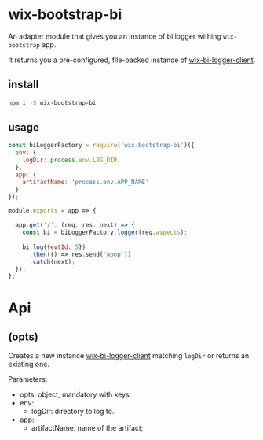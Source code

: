 # wix-bootstrap-bi

An adapter module that gives you an instance of bi logger withing `wix-bootstrap` app.

It returns you a pre-configured, file-backed instance of [wix-bi-logger-client](../../bi/wix-bi-logger-client).

## install

```bash
npm i -S wix-bootstrap-bi
```

## usage

```js
const biLoggerFactory = require('wix-bootstrap-bi')({
  env: {
    logDir: process.env.LOG_DIR,
  },
  app: {
    artifactName: 'process.env.APP_NAME'
  }
});

module.exports = app => {

  app.get('/', (req, res, next) => {
    const bi = biLoggerFactory.logger(req.aspects);
    
    bi.log({evtId: 5})
      .then(() => res.send('woop'))
      .catch(next);  
  });  
};
```

# Api

## (opts)
Creates a new instance [wix-bi-logger-client](../../bi/wix-bi-logger-client) matching `logDir` or returns an existing one. 

Parameters:
 - opts: object, mandatory with keys:
  - env:
    - logDir: directory to log to.
  - app:
    - artifactName: name of the artifact;